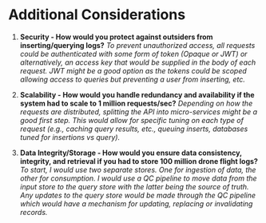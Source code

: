 # Additional Considerations

1) **Security - How would you protect against outsiders from inserting/querying logs?** *To prevent unauthorized access, all requests could be authenticated with some form of token (Opaque or JWT) or alternatively, an access key that would be supplied in the body of each request. JWT might be a good option as the tokens could be scoped allowing access to queries but preventing a user from inserting, etc.*

2) **Scalability - How would you handle redundancy and availability if the system had to scale to 1 million requests/sec?** *Depending on how the requests are distributed, splitting the API into micro-services might be a good first step. This would allow for specific tuning on each type of request (e.g., caching query results, etc., queuing inserts, databases tuned for insertions vs query).*

3) **Data Integrity/Storage - How would you ensure data consistency, integrity, and retrieval if you had to store 100 million drone flight logs?** *To start, I would use two separate stores. One for ingestion of data, the other for consumption. I would use a QC pipeline to move data from the input store to the query store with the latter being the source of truth. Any updates to the query store would be made through the QC pipeline which would have a mechanism for updating, replacing or invalidating records.*  
